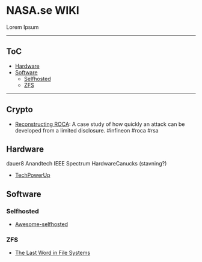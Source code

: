 # NASA.se WIKI
Lorem Ipsum

--------------------

## ToC

- [Hardware](#hardware)
- [Software](#software)
  - [Selfhosted](#selfhosted)
  - [ZFS](#ZFS)

--------------------

## Crypto
- [Reconstructing ROCA](https://blog.cr.yp.to/20171105-infineon.html): A case study of how quickly an attack can be developed from a limited disclosure. #infineon #roca #rsa

## Hardware
dauer8
Anandtech
IEEE Spectrum
HardwareCanucks (stavning?)
- [TechPowerUp](https://www.techpowerup.com/)

## Software
### Selfhosted
- [Awesome-selfhosted](https://github.com/awesome-selfhosted/awesome-selfhosted)
### ZFS
- [The Last Word in File Systems](https://www.youtube.com/watch?v=NRoUC9P1PmA)
